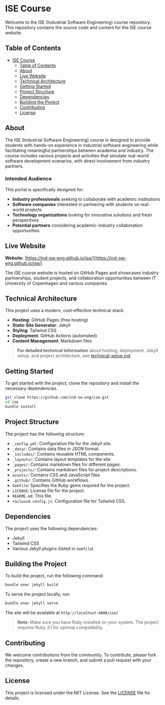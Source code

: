 # ISE Course

Welcome to the ISE (Industrial Software Engineering) course repository. This repository contains the source code and content for the ISE course website.

## Table of Contents

- [ISE Course](#ise-course)
  - [Table of Contents](#table-of-contents)
  - [About](#about)
  - [Live Website](#live-website)
  - [Technical Architecture](#technical-architecture)
  - [Getting Started](#getting-started)
  - [Project Structure](#project-structure)
  - [Dependencies](#dependencies)
  - [Building the Project](#building-the-project)
  - [Contributing](#contributing)
  - [License](#license)

## About

The ISE (Industrial Software Engineering) course is designed to provide students with hands-on experience in industrial software engineering while facilitating meaningful partnerships between academia and industry. The course includes various projects and activities that simulate real-world software development scenarios, with direct involvement from industry partners.

### Intended Audience

This portal is specifically designed for:

- **Industry professionals** seeking to collaborate with academic institutions
- **Software companies** interested in partnering with students on real-world projects
- **Technology organizations** looking for innovative solutions and fresh perspectives
- **Potential partners** considering academic-industry collaboration opportunities

## Live Website

**Website**: [https://ind-sw-eng.github.io/ise/](https://ind-sw-eng.github.io/ise/)

The ISE course website is hosted on GitHub Pages and showcases industry partnerships, student projects, and collaboration opportunities between IT University of Copenhagen and various companies.

## Technical Architecture

This project uses a modern, cost-effective technical stack:

- **Hosting**: GitHub Pages (free hosting)
- **Static Site Generator**: Jekyll
- **Styling**: Tailwind CSS
- **Deployment**: GitHub Actions (automated)
- **Content Management**: Markdown files

> **For detailed technical information** about hosting, deployment, Jekyll setup, and project architecture, see [technical-setup.md](technical-setup.md)


## Getting Started

To get started with the project, clone the repository and install the necessary dependencies.

```sh
git clone https://github.com/ind-sw-eng/ise.git
cd ise
bundle install
```

## Project Structure

The project has the following structure:

- `_config.yml`: Configuration file for the Jekyll site.
- `_data/`: Contains data files in JSON format.
- `_includes/`: Contains reusable HTML components.
- `_layouts/`: Contains layout templates for the site.
- `_pages/`: Contains markdown files for different pages.
- `_projects/`: Contains markdown files for project descriptions.
- `assets/`: Contains CSS and JavaScript files.
- `.github/`: Contains GitHub workflows.
- `Gemfile`: Specifies the Ruby gems required for the project.
- `LICENSE`: License file for the project.
- `README.md`: This file.
- `tailwind.config.js`: Configuration file for Tailwind CSS.

## Dependencies

The project uses the following dependencies:

- Jekyll
- Tailwind CSS
- Various Jekyll plugins (listed in `Gemfile`)

## Building the Project

To build the project, run the following command:

```sh
bundle exec jekyll build
```

To serve the project locally, run:

```sh
bundle exec jekyll serve
```

The site will be available at `http://localhost:4000/ise/`

> **Note**: Make sure you have Ruby installed on your system. The project requires Ruby 3.1 for optimal compatibility.

## Contributing

We welcome contributions from the community. To contribute, please fork the repository, create a new branch, and submit a pull request with your changes.

## License

This project is licensed under the MIT License. See the [LICENSE](LICENSE) file for details.


